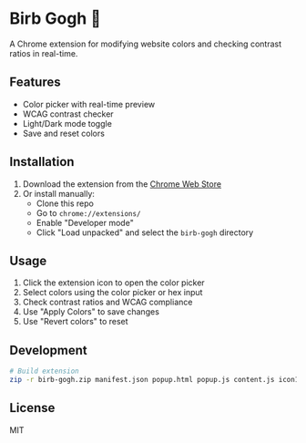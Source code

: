 # Birb Gogh 🎨

A Chrome extension for modifying website colors and checking contrast ratios in real-time.

## Features

- Color picker with real-time preview
- WCAG contrast checker
- Light/Dark mode toggle
- Save and reset colors

## Installation

1. Download the extension from the [Chrome Web Store](https://chrome.google.com/webstore)
2. Or install manually:
   - Clone this repo
   - Go to `chrome://extensions/`
   - Enable "Developer mode"
   - Click "Load unpacked" and select the `birb-gogh` directory

## Usage

1. Click the extension icon to open the color picker
2. Select colors using the color picker or hex input
3. Check contrast ratios and WCAG compliance
4. Use "Apply Colors" to save changes
5. Use "Revert colors" to reset

## Development

```bash
# Build extension
zip -r birb-gogh.zip manifest.json popup.html popup.js content.js icon16.png icon48.png icon128.png
```

## License

MIT
